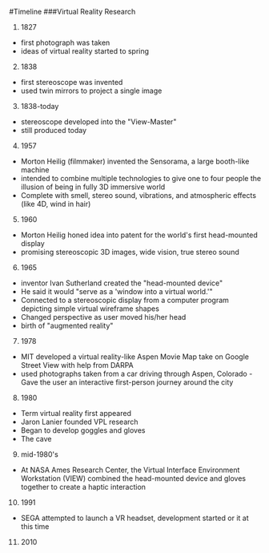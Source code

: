 #Timeline
###Virtual Reality Research

1. 1827
- first photograph was taken
- ideas of virtual reality started to spring

2. 1838
- first stereoscope was invented
- used twin mirrors to project a single image

3. 1838-today
- stereoscope developed into the "View-Master"
- still produced today

4. 1957
- Morton Heilig (filmmaker) invented the Sensorama, a large booth-like machine
- intended to combine multiple technologies to give one to four people the illusion of being in fully 3D immersive world
- Complete with smell, stereo sound, vibrations, and atmospheric effects (like 4D, wind in hair)

5. 1960
- Morton Heilig honed idea into patent for the world's first head-mounted display
- promising stereoscopic 3D images, wide vision, true stereo sound

6. 1965
- inventor Ivan Sutherland created the "head-mounted device"
- He said it would "serve as a 'window into a virtual world.'"
- Connected to a stereoscopic display from a computer program depicting simple virtual wireframe shapes
- Changed perspective as user moved his/her head
- birth of "augmented reality"

7. 1978
- MIT developed a virtual reality-like Aspen Movie Map take on Google Street View with help from DARPA
-  used photographs taken from a car driving through Aspen, Colorado
-Gave the user an interactive first-person journey around the city


8. 1980
- Term virtual reality first appeared
- Jaron Lanier founded VPL research
- Began to develop goggles and gloves
- The cave

9. mid-1980's
- At NASA Ames Research Center, the Virtual Interface Environment Workstation (VIEW) combined the head-mounted device and gloves together to create a haptic interaction

10. 1991
- SEGA attempted to launch a VR headset, development started or it at this time

11. 2010

